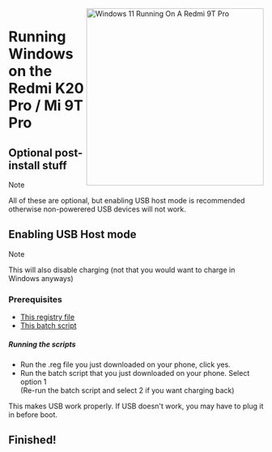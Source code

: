 <img align="right" src="https://raw.githubusercontent.com/graphiks/woa-raphael/main/media/raphael.png" width="350" alt="Windows 11 Running On A Redmi 9T Pro">


# Running Windows on the Redmi K20 Pro / Mi 9T Pro

## Optional post-install stuff
> [!NOTE]
> All of these are optional, but enabling USB host mode is recommended otherwise non-powerered USB devices will not work.


## Enabling USB Host mode
> [!NOTE]
> This will also disable charging (not that you would want to charge in Windows anyways)

### Prerequisites
- [This registry file](https://github.com/n00b69/woa-raphael-1/releases/download/USBhost/USB-OTG_ON.reg) 
- [This batch script](https://github.com/n00b69/woa-raphael-1/releases/download/USBhost/OTG.and.Charge.switcher.bat)

##### Running the scripts
 - Run the .reg file you just downloaded on your phone, click yes.
 - Run the batch script that you just downloaded on your phone. Select option 1 <br>
(Re-run the batch script and select 2 if you want charging back)

This makes USB work properly. If USB doesn't work, you may have to plug it in before boot.


## Finished!




